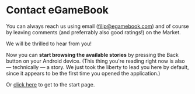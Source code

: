 # Contact eGameBook

You can always reach us using email ([filip@egamebook.com](mailto:filip@egamebook.com)) and of course by leaving comments (and preferrably also good ratings!) on the Market.

We will be thrilled to hear from you!

Now you can **start browsing the available stories** by pressing the Back button on your Android device. (This thing you're reading right now is also &mdash; technically &mdash; a story. We just took the liberty to lead you here by default, since it appears to be the first time you opened the application.) 

Or [click here](index.html) to get to the start page.
